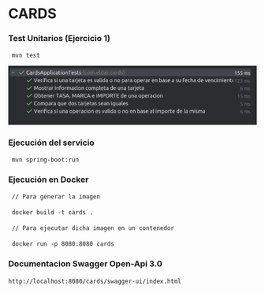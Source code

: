 # CARDS 

### Test Unitarios (Ejercicio 1)

```
 mvn test

```
![img.png](img.png)

### Ejecución del servicio

```
 mvn spring-boot:run

```
### Ejecución en Docker

```
 // Para generar la imagen
 
 docker build -t cards .
 
 // Para ejecutar dicha imagen en un contenedor
 
 docker run -p 8080:8080 cards

```

### Documentacion Swagger Open-Api 3.0

```
http://localhost:8080/cards/swagger-ui/index.html
```